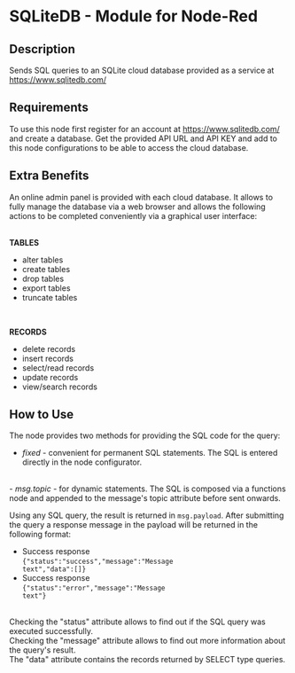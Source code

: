 # SQLiteDB - Module for Node-Red #

## Description ##

Sends SQL queries to an SQLite cloud database provided
as a service at <a href="https://www.sqlitedb.com/" target="_blank">https://www.sqlitedb.com/</a>

## Requirements ##

To use this node first register for an account at <a href="https://www.sqlitedb.com/" target="_blank">https://www.sqlitedb.com/</a>
and create a database. Get the provided API URL and API KEY and add to this
node configurations to be able to access the cloud database.
   
## Extra Benefits ##

An online admin panel is provided with each cloud database. 
It allows to fully manage the database via a web browser and allows
the following actions to be completed conveniently via a graphical
user interface:
        
<br />
<b>TABLES</b>

- alter tables<br />
- create tables<br />
- drop tables<br />
- export tables<br />
- truncate tables<br />

<br />

<b>RECORDS</b><br />
- delete records<br />   
- insert records<br />
- select/read records<br />
- update records<br />
- view/search records<br />

## How to Use ##

The node provides two methods for providing the SQL code for the query:
<br />
- <i>fixed</i> - convenient for permanent SQL statements. The SQL is entered directly in the node configurator.
<br />
- <i>msg.topic</i> - for dynamic statements. The SQL is composed via a functions node and appended to the message's topic attribute before sent onwards.


Using any SQL query, the result is returned in <code>msg.payload</code>.
After submitting the query a response message in the payload will be
returned in the following format:
<br />
- Success response<br />
<code>{"status":"success","message":"Message text","data":[]}</code>
- Success response<br />
<code>{"status":"error","message":"Message text"}</code>
<br />
Checking the "status" attribute allows to find out if the SQL query
was executed successfully.
<br />
Checking the "message" attribute allows to find out more information about the query's result.
<br />
The "data" attribute contains the records returned by SELECT type queries.